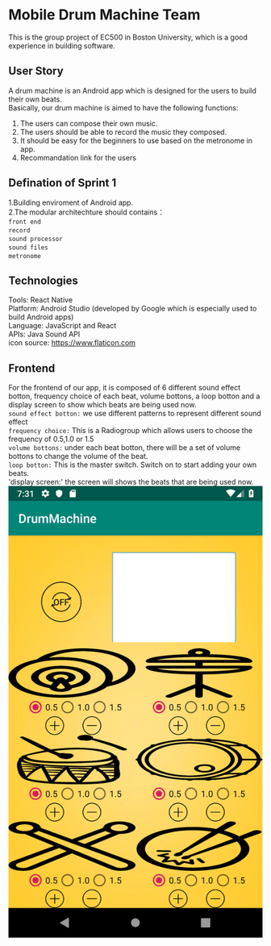 # Mobile Drum Machine Team  
This is the group project of EC500 in Boston University, which is a good experience in building software.
## User Story
A drum machine is an Android app which is designed for the users to build their own beats.  
Basically, our drum machine is aimed to have the following functions:  
1. The users can compose their own music.
2. The users should be able to record the music they composed.  
3. It should be easy for the beginners to use based on the metronome in app.
4. Recommandation link for the users
## Defination of Sprint 1  
1.Building enviroment of Android app.  
2.The modular architechture should contains：  
` front end `   
` record `      
` sound processor `    
` sound files `     
` metronome `  
## Technologies
Tools: React Native  
Platform: Android Studio  (developed by Google which is especially used to build Android apps)  
Language: JavaScript and React  
APIs: Java Sound API  
icon source:
https://www.flaticon.com
## Frontend
For the frontend of our app, it is composed of 6 different sound effect botton, frequency choice of each beat, volume bottons, a loop botton and a display screen to show which beats are being used now.  
`sound effect botton:` we use different patterns to represent different sound effect  
`frequency choice:` This is a Radiogroup which allows users to choose the frequency of 0.5,1.0 or 1.5  
`volume bottons:` under each beat botton, there will be a set of volume bottons to change the volume of the beat.    
`loop botton:` This is the master switch. Switch on to start adding your own beats.  
'display screen:' the screen will shows the beats that are being used now.  
![frontend image](https://github.com/ec500-software-engineering/project-13-mobile_drum_machine/blob/master/Frontend.png)
